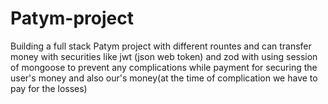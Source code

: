 # Patym-project
Building a full stack Patym project with different rountes and can transfer money with securities like jwt (json web token) and zod with using session of mongoose to prevent any complications while payment for securing the user's money and also our's money(at the time of complication we have to pay for the losses)
